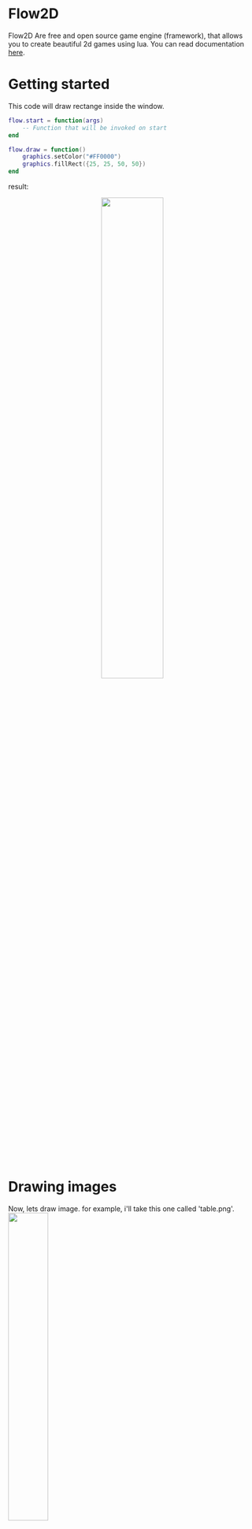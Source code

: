 # Flow2D
Flow2D Are free and open source game engine (framework), that allows you to create beautiful 2d games using lua.
You can read documentation [here](https://github.com/Monsler/Flow2D/blob/main/docs.md).
# Getting started
This code will draw rectange inside the window.
```lua
flow.start = function(args)
    -- Function that will be invoked on start
end

flow.draw = function()
    graphics.setColor("#FF0000")
    graphics.fillRect({25, 25, 50, 50})
end
```
result:<br>
<div style="text-align: center;">
<img width="50%" src="https://github.com/Monsler/Flow2D/assets/105060825/106c5610-f069-403f-a6b1-6e998c750b83">
</div>

# Drawing images
Now, lets draw image. for example, i'll take this one called 'table.png'.
<img src="https://github.com/Monsler/Flow2D/assets/105060825/621e002a-9de1-4088-ba9d-d54fd5100df3" width="40%">
<br>
```lua
local img
flow.start = function(args)
    graphics.setBackground("#FFFFFF")
    -- Function that will be invoked on start
    img = image.open('table.png')
end

flow.draw = function()
    graphics.drawImage(img.getImage(), {50, 50, 100, 100})
end
```
result:<br>
![image](https://github.com/Monsler/Flow2D/assets/105060825/ee70747f-7c1e-4153-83b7-14139ac43a48)
